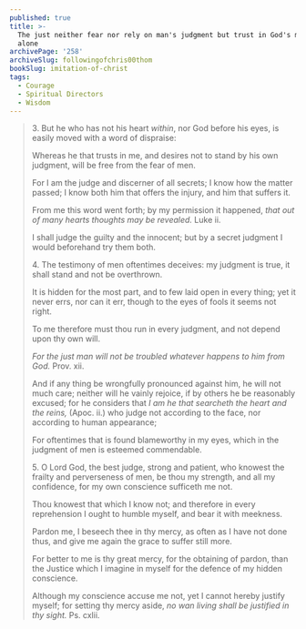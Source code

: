 ```yaml
---
published: true
title: >-
  The just neither fear nor rely on man's judgment but trust in God's mercy
  alone
archivePage: '258'
archiveSlug: followingofchris00thom
bookSlug: imitation-of-christ
tags:
  - Courage
  - Spiritual Directors
  - Wisdom
---
```


> 3\. But he who has not his heart *within*, nor God before his eyes, is easily moved with a word of dispraise:
> 
> Whereas he that trusts in me, and desires not to stand by his own judgment, will be free from the fear of men.
> 
> For I am the judge and discerner of all secrets; I know how the matter passed; I know both him that offers the injury, and him that suffers it.
> 
> From me this word went forth; by my permission it happened, *that out of many hearts thoughts may be revealed.* Luke ii.
> 
> I shall judge the guilty and the innocent; but by a secret judgment I would beforehand try them both.
> 
> 4\. The testimony of men oftentimes deceives: my judgment is true, it shall stand and not be overthrown.
> 
> It is hidden for the most part, and to few laid open in every thing; yet it never errs, nor can it err, though to the eyes of fools it seems not right.
> 
> To me therefore must thou run in every judgment, and not depend upon thy own will.
> 
> *For the just man will not be troubled whatever happens to him from God.* Prov. xii.
> 
> And if any thing be wrongfully pronounced against him, he will not much care; neither will he vainly rejoice, if by others he be reasonably excused; for he considers that *I am he that searcheth the heart and the reins,* (Apoc. ii.) who judge not according to the face, nor according to human appearance;
> 
> For oftentimes that is found blameworthy in my eyes, which in the judgment of men is esteemed commendable.
> 
> 5\. O Lord God, the best judge, strong and patient, who knowest the frailty and perverseness of men, be thou my strength, and all my confidence, for my own conscience sufficeth me not.
> 
> Thou knowest that which I know not; and therefore in every reprehension I ought to humble myself, and bear it with meekness.
> 
> Pardon me, I beseech thee in thy mercy, as often as I have not done thus, and give me again the grace to suffer still more.
> 
> For better to me is thy great mercy, for the obtaining of pardon, than the Justice which I imagine in myself for the defence of my hidden conscience.
> 
> Although my conscience accuse me not, yet I cannot hereby justify myself; for setting thy mercy aside, *no wan living shall be justified in thy sight.* Ps. cxlii.
